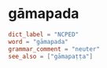 # gāmapada

``` toml
dict_label = "NCPED"
word = "gāmapada"
grammar_comment = "neuter"
see_also = ["gāmapaṭṭa"]
```

